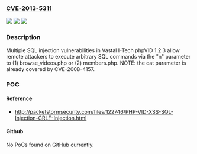 ### [CVE-2013-5311](https://cve.mitre.org/cgi-bin/cvename.cgi?name=CVE-2013-5311)
![](https://img.shields.io/static/v1?label=Product&message=n%2Fa&color=blue)
![](https://img.shields.io/static/v1?label=Version&message=n%2Fa&color=blue)
![](https://img.shields.io/static/v1?label=Vulnerability&message=n%2Fa&color=brighgreen)

### Description

Multiple SQL injection vulnerabilities in Vastal I-Tech phpVID 1.2.3 allow remote attackers to execute arbitrary SQL commands via the "n" parameter to (1) browse_videos.php or (2) members.php.  NOTE: the cat parameter is already covered by CVE-2008-4157.

### POC

#### Reference
- http://packetstormsecurity.com/files/122746/PHP-VID-XSS-SQL-Injection-CRLF-Injection.html

#### Github
No PoCs found on GitHub currently.

